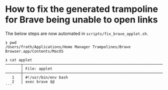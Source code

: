 # How to fix the generated trampoline for Brave being unable to open links

The below steps are now automated in `scripts/fix_brave_applet.sh`.

```console
❯ pwd
/Users/frath/Applications/Home Manager Trampolines/Brave Browser.app/Contents/MacOS

❯ cat applet
───────┬──────────────────────────────────────────────────────────────────────────────────────────────────────────────────────────────────────────────────────────
       │ File: applet
───────┼──────────────────────────────────────────────────────────────────────────────────────────────────────────────────────────────────────────────────────────
   1   │ #!/usr/bin/env bash
   2   │ exec brave $@
´´´
